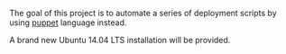 The goal of this project is to automate a series of deployment scripts by
using [puppet](https://puppetlabs.com/learn) language instead.

A brand new Ubuntu 14.04 LTS installation will be provided.
